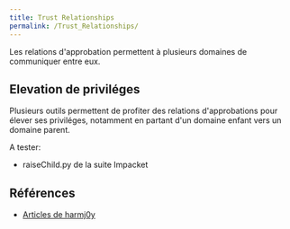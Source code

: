 ```yaml
---
title: Trust Relationships
permalink: /Trust_Relationships/
---
```


Les relations d'approbation permettent à plusieurs domaines de communiquer entre eux.

Elevation de priviléges
-----------------------
Plusieurs outils permettent de profiter des relations d'approbations pour élever ses priviléges, notamment en partant d'un domaine enfant vers un domaine parent.

A tester:
- raiseChild.py de la suite Impacket

Références
----------
- [Articles de harmj0y](http://www.harmj0y.net/blog/tag/domain-trusts/)
